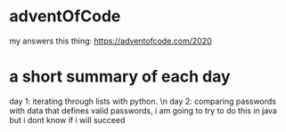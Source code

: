 # adventOfCode
my answers this thing: https://adventofcode.com/2020

# a short summary of each day
day 1: iterating through lists with python. \n
day 2: comparing passwords with data that defines valid passwords, i am going to try to do this in java but i dont know if i will succeed
